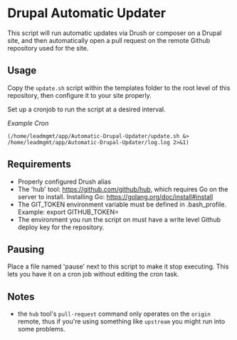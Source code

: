 # Drupal Automatic Updater

This script will run automatic updates via Drush or composer on a Drupal site, and then automatically open a pull request on the remote Github repository used for the site.

## Usage

Copy the `update.sh` script within the templates folder to the root level of this repository, then configure it
to your site properly.

Set up a cronjob to run the script at a desired interval.

*Example Cron*
```
(/home/leadmgmt/app/Automatic-Drupal-Updater/update.sh &> /home/leadmgmt/app/Automatic-Drupal-Updater/log.log 2>&1)
```

## Requirements

- Properly configured Drush alias
- The 'hub' tool: https://github.com/github/hub, which requires Go on the server to install. Installing Go: https://golang.org/doc/install#install
- The GIT_TOKEN environment variable must be defined in .bash_profile. Example: export GITHUB_TOKEN=<token>
- The environment you run the script on must have a write level Github deploy key for the repository.

## Pausing

Place a file named 'pause' next to this script to make it stop executing. This lets you have it on a cron job without editing the cron task.

## Notes

- the `hub` tool's `pull-request` command only operates on the `origin` remote, thus if you're using something like `upstream` you might run into some problems.